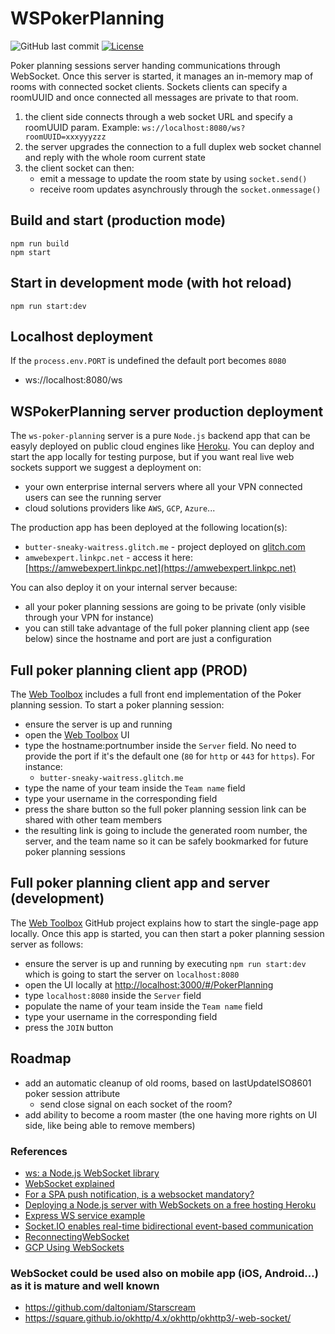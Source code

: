 # WSPokerPlanning


![GitHub last commit](https://img.shields.io/github/last-commit/amwebexpert/ws-poker-planning) [![License](https://img.shields.io/badge/license-MIT-green)](./LICENSE)

Poker planning sessions server handing communications through WebSocket. Once this server is started, it manages an in-memory map of rooms with connected socket clients. Sockets clients can specify a roomUUID and once connected all messages are private to that room.

1. the client side connects through a web socket URL and specify a roomUUID param. Example: `ws://localhost:8080/ws?roomUUID=xxxyyyzzz`
1. the server upgrades the connection to a full duplex web socket channel and reply with the whole room current state
1. the client socket can then:
   - emit a message to update the room state by using `socket.send()`
   - receive room updates asynchrously through the `socket.onmessage()`

## Build and start (production mode)

    npm run build
    npm start

## Start in development mode (with hot reload)

    npm run start:dev

## Localhost deployment

If the `process.env.PORT` is undefined the default port becomes `8080`

- ws://localhost:8080/ws

## WSPokerPlanning server production deployment

The `ws-poker-planning` server is a pure `Node.js` backend app that can be easyly deployed on public cloud engines like [Heroku](https://heroku.com/). You can deploy and start the app locally for testing purpose, but if you want real live web sockets support we suggest a deployment on:

- your own enterprise internal servers where all your VPN connected users can see the running server
- cloud solutions providers like `AWS`, `GCP`, `Azure`...

The production app has been deployed at the following location(s):
- `butter-sneaky-waitress.glitch.me` - project deployed on [glitch.com](https://butter-sneaky-waitress.glitch.me)
- `amwebexpert.linkpc.net` - access it here: [https://amwebexpert.linkpc.net](https://amwebexpert.linkpc.net)

You can also deploy it on your internal server because:
- all your poker planning sessions are going to be private (only visible through your VPN for instance)
- you can still take advantage of the full poker planning client app (see below) since the hostname and port are just a configuration

## Full poker planning client app (PROD)

The [Web Toolbox](https://amwebexpert.github.io/etoolbox/#/PokerPlanning) includes a full front end implementation of the Poker planning session. To start a poker planning session:

- ensure the server is up and running
- open the [Web Toolbox](https://amwebexpert.github.io/etoolbox/#/PokerPlanning) UI
- type the hostname:portnumber inside the `Server` field. No need to provide the port if it's the default one (`80` for `http` or `443` for `https`). For instance:
  - `butter-sneaky-waitress.glitch.me`
- type the name of your team inside the `Team name` field
- type your username in the corresponding field
- press the share button so the full poker planning session link can be shared with other team members
- the resulting link is going to include the generated room number, the server, and the team name so it can be safely bookmarked for future poker planning sessions

## Full poker planning client app and server (development)

The [Web Toolbox](https://github.com/amwebexpert/etoolbox#start-the-app-locally) GitHub project explains how to start the single-page app locally. Once this app is started, you can then start a poker planning session server as follows:

- ensure the server is up and running by executing `npm run start:dev` which is going to start the server on `localhost:8080`
- open the UI locally at [http://localhost:3000/#/PokerPlanning](http://localhost:3000/#/PokerPlanning)
- type `localhost:8080` inside the `Server` field
- populate the name of your team inside the `Team name` field
- type your username in the corresponding field
- press the `JOIN` button

## Roadmap

- add an automatic cleanup of old rooms, based on lastUpdateISO8601 poker session attribute
  - send close signal on each socket of the room?
- add ability to become a room master (the one having more rights on UI side, like being able to remove members)

### References

- [ws: a Node.js WebSocket library](https://www.npmjs.com/package/ws)
- [WebSocket explained](https://javascript.info/websocket)
- [For a SPA push notification, is a websocket mandatory?](https://stackoverflow.com/questions/31035467/for-a-push-notification-is-a-websocket-mandatory)
- [Deploying a Node.js server with WebSockets on a free hosting Heroku](https://www.gamedev.net/blogs/entry/2272759-deploying-a-nodejs-server-with-websockets-on-a-free-hosting-heroku-web-desktop-clients-qt/)
- [Express WS service example](https://github.com/8Observer8/mouse-click-js)
- [Socket.IO enables real-time bidirectional event-based communication](https://github.com/socketio/socket.io)
- [ReconnectingWebSocket](https://github.com/joewalnes/reconnecting-websocket/)
- [GCP Using WebSockets](https://cloud.google.com/run/docs/triggering/websockets)

### WebSocket could be used also on mobile app (iOS, Android…) as it is mature and well known

- https://github.com/daltoniam/Starscream
- https://square.github.io/okhttp/4.x/okhttp/okhttp3/-web-socket/
